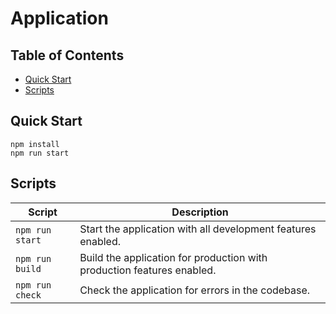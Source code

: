 # Application

## Table of Contents

  - [Quick Start](#quick-start)
  - [Scripts](#scripts)

## Quick Start

```
npm install
npm run start
```

## Scripts

| Script          | Description                                                            |
| --------------- | ---------------------------------------------------------------------- |
| `npm run start` | Start the application with all development features enabled.           |
| `npm run build` | Build the application for production with production features enabled. |
| `npm run check` | Check the application for errors in the codebase.                      |
